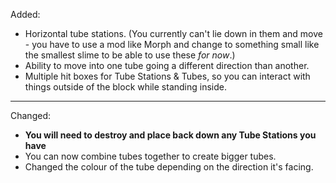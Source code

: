 Added:
* Horizontal tube stations. (You currently can't lie down in them and move - you have to use a mod like Morph and change to something small like the smallest slime to be able to use these *for now*.)
* Ability to move into one tube going a different direction than another.
* Multiple hit boxes for Tube Stations & Tubes, so you can interact with things outside of the block while standing inside.

<hr>

Changed:
* **You will need to destroy and place back down any Tube Stations you have**
* You can now combine tubes together to create bigger tubes.
* Changed the colour of the tube depending on the direction it's facing.